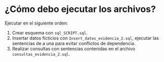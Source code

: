 # ¿Cómo debo ejecutar los archivos?

Ejecutar en el siguiente orden:

1. Crear esquema con `sql_SCRIPT.sql`.
2. Insertar datos ficticios con `Insert_datos_evidencia_2.sql`, ejecutar las sentencias de a una para evitar conflictos de dependencia.
3. Realizar consultas con sentencias contenidas en el archivo `consultas_evidencia_2.sql`.
